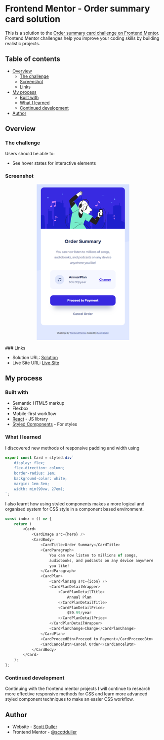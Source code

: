 # Frontend Mentor - Order summary card solution

This is a solution to the [Order summary card challenge on Frontend Mentor](https://www.frontendmentor.io/challenges/order-summary-component-QlPmajDUj). Frontend Mentor challenges help you improve your coding skills by building realistic projects.

## Table of contents

-   [Overview](#overview)
    -   [The challenge](#the-challenge)
    -   [Screenshot](#screenshot)
    -   [Links](#links)
-   [My process](#my-process)
    -   [Built with](#built-with)
    -   [What I learned](#what-i-learned)
    -   [Continued development](#continued-development)
-   [Author](#author)

## Overview

### The challenge

Users should be able to:

-   See hover states for interactive elements

### Screenshot

<p align="center">
<img src="screenshot.png" width="300"/>
</p>
### Links

-   Solution URL: [Solution](https://github.com/scottduller/00-order-summary-component)
-   Live Site URL: [Live Site](https://scottduller.github.io/00-order-summary-component/)

## My process

### Built with

-   Semantic HTML5 markup
-   Flexbox
-   Mobile-first workflow
-   [React](https://reactjs.org/) - JS library
-   [Styled Components](https://styled-components.com/) - For styles

### What I learned

I discovered new methods of responsive padding and width using

```js
export const Card = styled.div`
	display: flex;
	flex-direction: column;
	border-radius: 1em;
	background-color: white;
	margin: 1em 3em;
	width: min(90vw, 27em);
`;
```

I also learnt how using styled components makes a more logical and organised system for CSS style in a component based environment.

```js
const index = () => {
	return (
		<Card>
			<CardImage src={hero} />
			<CardBody>
				<CardTitle>Order Summary</CardTitle>
				<CardParagraph>
					You can now listen to millions of songs,
					audiobooks, and podcasts on any device anywhere
					you like!
				</CardParagraph>
				<CardPlan>
					<CardPlanImg src={icon} />
					<CardPlanDetailWrapper>
						<CardPlanDetailTitle>
							Annual Plan
						</CardPlanDetailTitle>
						<CardPlanDetailPrice>
							$59.99/year
						</CardPlanDetailPrice>
					</CardPlanDetailWrapper>
					<CardPlanChange>Change</CardPlanChange>
				</CardPlan>
				<CardProceedBtn>Proceed to Payment</CardProceedBtn>
				<CardCancelBtn>Cancel Order</CardCancelBtn>
			</CardBody>
		</Card>
	);
};
```

### Continued development

Continuing with the frontend mentor projects I will continue to research more effective responsive methods for CSS and learn more advanced styled component techniques to make an easier CSS workflow.

## Author

-   Website - [Scott Duller](https://github.com/scottduller)
-   Frontend Mentor - [@scottduller](https://www.frontendmentor.io/profile/scottduller)
